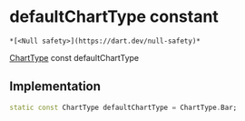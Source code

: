 


# defaultChartType constant




    *[<Null safety>](https://dart.dev/null-safety)*


[ChartType](../../smeup_models_widgets_smeup_chart_model/ChartType.md) const defaultChartType
  







## Implementation

```dart
static const ChartType defaultChartType = ChartType.Bar;


```







